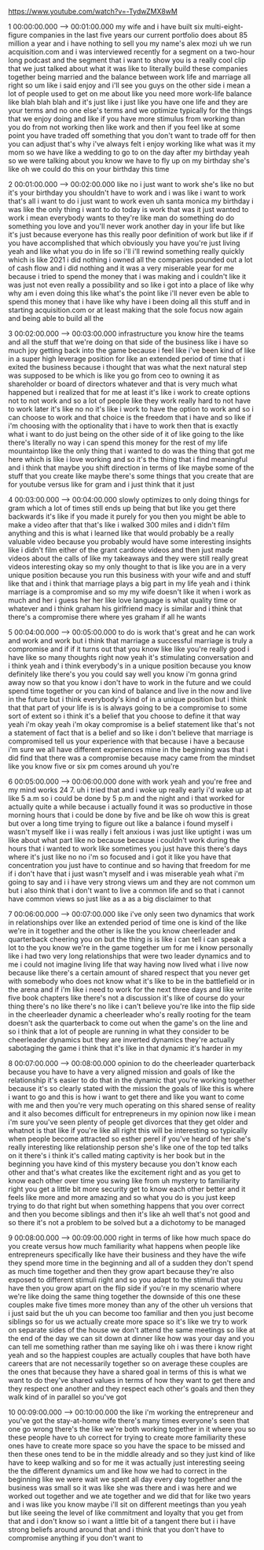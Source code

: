 https://www.youtube.com/watch?v=-TydwZMX8wM

1 00:00:00.000 --\> 00:01:00.000 my wife and i have built six
multi-eight-figure companies in the last five years our current
portfolio does about 85 million a year and i have nothing to sell you my
name's alex mozi uh we run acquisition.com and i was interviewed
recently for a segment on a two-hour long podcast and the segment that i
want to show you is a really cool clip that we just talked about what it
was like to literally build these companies together being married and
the balance between work life and marriage all right so um like i said
enjoy and i'll see you guys on the other side i mean a lot of people
used to get on me about like you need more work-life balance like blah
blah blah and it's just like i just like you have one life and they are
your terms and no one else's terms and we optimize typically for the
things that we enjoy doing and like if you have more stimulus from
working than you do from not working then like work and then if you feel
like at some point you have traded off something that you don't want to
trade off for then you can adjust that's why i've always felt i enjoy
working like what was it my mom so we have like a wedding to go to on
the day after my birthday yeah so we were talking about you know we have
to fly up on my birthday she's like oh we could do this on your birthday
this time

2 00:01:00.000 --\> 00:02:00.000 like no i just want to work she's like
no but it's your birthday you shouldn't have to work and i was like i
want to work that's all i want to do i just want to work even uh santa
monica my birthday i was like the only thing i want to do today is work
that was it just wanted to work i mean everybody wants to they're like
man do something do do something you love and you'll never work another
day in your life but like it's just because everyone has this really
poor definition of work but like if if you have accomplished that which
obviously you have you're just living yeah and like what you do in life
so i'll i'll rewind something really quickly which is like 2021 i did
nothing i owned all the companies pounded out a lot of cash flow and i
did nothing and it was a very miserable year for me because i tried to
spend the money that i was making and i couldn't like it was just not
even really a possibility and so like i got into a place of like why why
am i even doing this like what's the point like i'll never even be able
to spend this money that i have like why have i been doing all this
stuff and in starting acquisition.com or at least making that the sole
focus now again and being able to build all the

3 00:02:00.000 --\> 00:03:00.000 infrastructure you know hire the teams
and all the stuff that we're doing on that side of the business like i
have so much joy getting back into the game because i feel like i've
been kind of like in a super high leverage position for like an extended
period of time that i exited the business because i thought that was
what the next natural step was supposed to be which is like you go from
ceo to owning it as shareholder or board of directors whatever and that
is very much what happened but i realized that for me at least it's like
i work to create options not to not work and so a lot of people like
they work really hard to not have to work later it's like no no it's
like i work to have the option to work and so i can choose to work and
that choice is the freedom that i have and so like if i'm choosing with
the optionality that i have to work then that is exactly what i want to
do just being on the other side of it of like going to the like there's
literally no way i can spend this money for the rest of my life
mountaintop like the only thing that i wanted to do was the thing that
got me here which is like i love working and so it's the thing that i
find meaningful and i think that maybe you shift direction in terms of
like maybe some of the stuff that you create like maybe there's some
things that you create that are for youtube versus like for gram and i
just think that it just

4 00:03:00.000 --\> 00:04:00.000 slowly optimizes to only doing things
for gram which a lot of times still ends up being that but like you get
there backwards it's like if you made it purely for you then you might
be able to make a video after that that's like i walked 300 miles and i
didn't film anything and this is what i learned like that would probably
be a really valuable video because you probably would have some
interesting insights like i didn't film either of the grant cardone
videos and then just made videos about the calls of like my takeaways
and they were still really great videos interesting okay so my only
thought to that is like you are in a very unique position because you
run this business with your wife and and stuff like that and i think
that marriage plays a big part in my life yeah and i think marriage is a
compromise and so my my wife doesn't like it when i work as much and her
i guess her her like love language is what quality time or whatever and
i think graham his girlfriend macy is similar and i think that there's a
compromise there where yes graham if all he wants

5 00:04:00.000 --\> 00:05:00.000 to do is work that's great and he can
work and work and work but i think that marriage a successful marriage
is truly a compromise and if if it turns out that you know like like
you're really good i have like so many thoughts right now yeah it's
stimulating conversation and i think yeah and i think everybody's in a
unique position because you know definitely like there's you you could
say well you know i'm gonna grind away now so that you know i don't have
to work in the future and we could spend time together or you can kind
of balance and live in the now and live in the future but i think
everybody's kind of in a unique position but i think that that part of
your life is is is always going to be a compromise to some sort of
extent so i think it's a belief that you choose to define it that way
yeah i'm okay yeah i'm okay compromise is a belief statement like that's
not a statement of fact that is a belief and so like i don't believe
that marriage is compromised tell us your experience with that because i
have a because i'm sure we all have different experiences mine in the
beginning was that i did find that there was a compromise because macy
came from the mindset like you know five or six pm comes around uh
you're

6 00:05:00.000 --\> 00:06:00.000 done with work yeah and you're free and
my mind works 24 7. uh i tried that and i woke up really early i'd wake
up at like 5 a.m so i could be done by 5 p.m and the night and i that
worked for actually quite a while because i actually found it was so
productive in those morning hours that i could be done by five and be
like oh wow this is great but over a long time trying to figure out like
a balance i found myself i wasn't myself like i i was really i felt
anxious i was just like uptight i was um like about what part like no
because because i couldn't work during the hours that i wanted to work
like sometimes you just have this there's days where it's just like no
no i'm so focused and i got it like you have that concentration you just
have to continue and so having that freedom for me if i don't have that
i just wasn't myself and i was miserable yeah what i'm going to say and
i i have very strong views um and they are not common um but i also
think that i don't want to live a common life and so that i cannot have
common views so just like as a as a big disclaimer to that

7 00:06:00.000 --\> 00:07:00.000 like i've only seen two dynamics that
work in relationships over like an extended period of time one is kind
of the like we're in it together and the other is like the you know
cheerleader and quarterback cheering you on but the thing is is like i
can tell i can speak a lot to the you know we're in the game together um
for me i know personally like i had two very long relationships that
were two leader dynamics and to me i could not imagine living life that
way having now lived what i live now because like there's a certain
amount of shared respect that you never get with somebody who does not
know what it's like to be in the battlefield or in the arena and if i'm
like i need to work for the next three days and like write five book
chapters like there's not a discussion it's like of course do your thing
there's no like there's no like i can't believe you're like into the
flip side in the cheerleader dynamic a cheerleader who's really rooting
for the team doesn't ask the quarterback to come out when the game's on
the line and so i think that a lot of people are running in what they
consider to be cheerleader dynamics but they are inverted dynamics
they're actually sabotaging the game i think that it's like in that
dynamic it's harder in my

8 00:07:00.000 --\> 00:08:00.000 opinion to do the cheerleader
quarterback because you have to have a very aligned mission and goals of
like the relationship it's easier to do that in the dynamic that you're
working together because it's so clearly stated with the mission the
goals of like this is where i want to go and this is how i want to get
there and like you want to come with me and then you're very much
operating on this shared sense of reality and it also becomes difficult
for entrepreneurs in my opinion now like i mean i'm sure you've seen
plenty of people get divorces that they get older and whatnot is that
like if you're like all right this will be interesting so typically when
people become attracted so esther perel if you've heard of her she's
really interesting like relationship person she's like one of the top
ted talks on it there's i think it's called mating captivity is her book
but in the beginning you have kind of this mystery because you don't
know each other and that's what creates like the excitement right and as
you get to know each other over time you swing like from uh mystery to
familiarity right you get a little bit more security get to know each
other better and it feels like more and more amazing and so what you do
is you just keep trying to do that right but when something happens that
you over correct and then you become siblings and then it's like ah well
that's not good and so there it's not a problem to be solved but a a
dichotomy to be managed

9 00:08:00.000 --\> 00:09:00.000 right in terms of like how much space
do you create versus how much familiarity what happens when people like
entrepreneurs specifically like have their business and they have the
wife they spend more time in the beginning and all of a sudden they
don't spend as much time together and then they grow apart because
they're also exposed to different stimuli right and so you adapt to the
stimuli that you have then you grow apart on the flip side if you're in
my scenario where we're like doing the same thing together the downside
of this one these couples make five times more money than any of the
other uh versions that i just said but the uh you can become too
familiar and then you just become siblings so for us we actually create
more space so it's like we try to work on separate sides of the house we
don't attend the same meetings so like at the end of the day we can sit
down at dinner like how was your day and you can tell me something
rather than me saying like oh i was there i know right yeah and so the
happiest couples are actually couples that have both have careers that
are not necessarily together so on average these couples are the ones
that because they have a shared goal in terms of this is what we want to
do they've shared values in terms of how they want to get there and they
respect one another and they respect each other's goals and then they
walk kind of in parallel so you've got

10 00:09:00.000 --\> 00:10:00.000 the like i'm working the entrepreneur
and you've got the stay-at-home wife there's many times everyone's seen
that one go wrong there's the like we're both working together in it
where you so these people have to uh correct for trying to create more
familiarity these ones have to create more space so you have the space
to be missed and then these ones tend to be in the middle already and so
they just kind of like have to keep walking and so for me it was
actually just interesting seeing the the different dynamics um and like
how we had to correct in the beginning like we were wait we spent all
day every day together and the business was small so it was like she was
there and i was here and we worked out together and we ate together and
we did that for like two years and i was like you know maybe i'll sit on
different meetings than you yeah but like seeing the level of like
commitment and loyalty that you get from that and i don't know so i want
a little bit of a tangent there but i i have strong beliefs around
around that and i think that you don't have to compromise anything if
you don't want to
